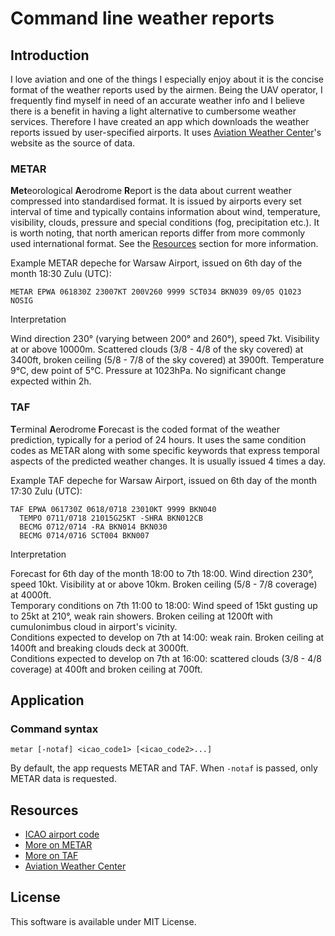 # Command line weather reports

## Introduction

I love aviation and one of the things I especially enjoy about it is the concise format of the weather reports used by the airmen. Being the UAV operator, I frequently find myself in need of an accurate weather info and I believe there is a benefit in having a light alternative to cumbersome weather services. Therefore I have created an app which downloads the weather reports issued by user-specified airports. It uses [Aviation Weather Center](https://aviationweather.gov)'s website as the source of data. 

### METAR

**Met**eorological **A**erodrome **R**eport is the data about current weather compressed into standardised format. It is issued by airports every set interval of time and typically contains information about wind, temperature, visibility, clouds, pressure and special conditions (fog, precipitation etc.). It is worth noting, that north american reports differ from more commonly used international format. See the [Resources](#resources) section for more information.

Example METAR depeche for Warsaw Airport, issued on 6th day of the month 18:30 Zulu (UTC):

```
METAR EPWA 061830Z 23007KT 200V260 9999 SCT034 BKN039 09/05 Q1023 NOSIG
```

Interpretation

Wind direction 230&deg; (varying between 200&deg; and 260&deg;), speed 7kt. Visibility at or above 10000m. Scattered clouds (3/8 - 4/8 of the sky covered) at 3400ft, broken ceiling (5/8 - 7/8 of the sky covered) at 3900ft. Temperature 9&deg;C, dew point of 5&deg;C. Pressure at 1023hPa. No significant change expected within 2h.

### TAF

**T**erminal **A**erodrome **F**orecast is the coded format of the weather prediction, typically for a period of 24 hours. It uses the same condition codes as METAR along with some specific keywords that express temporal aspects of the predicted weather changes. It is usually issued 4 times a day.

Example TAF depeche for Warsaw Airport, issued on 6th day of the month 17:30 Zulu (UTC):

```
TAF EPWA 061730Z 0618/0718 23010KT 9999 BKN040
  TEMPO 0711/0718 21015G25KT -SHRA BKN012CB
  BECMG 0712/0714 -RA BKN014 BKN030
  BECMG 0714/0716 SCT004 BKN007
```

Interpretation

Forecast for 6th day of the month 18:00 to 7th 18:00. Wind direction 230&deg;, speed 10kt. Visibility at or above 10km. Broken ceiling (5/8 - 7/8 coverage) at 4000ft. <br>
Temporary conditions on 7th 11:00 to 18:00: Wind speed of 15kt gusting up to 25kt at 210&deg;, weak rain showers. Broken ceiling at 1200ft with cumulonimbus cloud in airport's vicinity. <br>
Conditions expected to develop on 7th at 14:00: weak rain. Broken ceiling at 1400ft and breaking clouds deck at 3000ft. <br>
Conditions expected to develop on 7th at 16:00: scattered clouds (3/8 - 4/8 coverage) at 400ft and broken ceiling at 700ft.

## Application

### Command syntax

```
metar [-notaf] <icao_code1> [<icao_code2>...]
```

By default, the app requests METAR and TAF. When `-notaf` is passed, only METAR data is requested.

## Resources

* [ICAO airport code](https://en.wikipedia.org/wiki/ICAO_airport_code)
* [More on METAR](https://en.wikipedia.org/wiki/METAR)
* [More on TAF](https://aviationweather.gov/taf/decoder)
* [Aviation Weather Center](https://aviationweather.gov)

## License

This software is available under MIT License.
